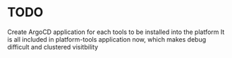 # TODO
Create ArgoCD application for each tools to be installed into the platform
It is all included in platform-tools application now, which makes debug difficult and clustered visitbility